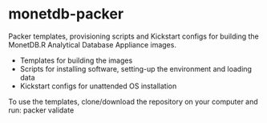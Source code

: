 monetdb-packer
==============

Packer templates, provisioning scripts and Kickstart configs for building the MonetDB.R Analytical Database Appliance images.
- Templates for building the images
- Scripts for installing software, setting-up the environment and loading data
- Kickstart configs for unattended OS installation

To use the templates, clone/download the repository on your computer and run:
packer validate <template>.json
packer build <template>.json

MonetDB.R
=========
http://monetr.r-forge.r-project.org

Version history
===============
2013-08-06 - hannesmuehleisen - Fedora 19 MonetDB.R setup scripts 
2014-03-27 - dnedev - Packer templates, Fedora Kickstart config, additional provisioning
